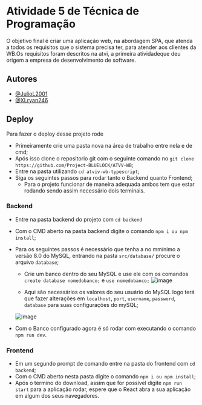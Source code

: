 
# Atividade 5 de Técnica de Programação


O objetivo final é criar uma aplicação web, na abordagem SPA, que atenda a todos os requisitos que o sistema precisa  ter,  para  atender  aos  clientes  da  WB.Os  requisitos  foram  descritos  na  atvi, a  primeira  atividadeque deu origem a empresa de desenvolvimento de software.

## Autores

- [@JulioL2001](https://www.github.com/JulioL2001)
- [@XLryan246](https://www.github.com/XLryan246)




## Deploy

Para fazer o deploy desse projeto rode

- Primeiramente crie uma pasta nova na área de trabalho entre nela e de cmd;
- Após isso clone o repositorio git com o seguinte comando no `git clone https://github.com/Project-BLUELOCK/ATVV-WB`;
- Entre na pasta utilizando `cd atviv-wb-typescript`;
- Siga os seguintes passos para rodar tanto o Backend quanto Frontend;
  -  Para o projeto funcionar de maneira adequada ambos tem que estar rodando sendo assim necessário dois terminais. 

### Backend
- Entre na pasta backend do projeto com `cd backend`
- Com o CMD aberto na pasta backend digite o comando `npm i ou npm install`;
- Para os seguintes passos é necessário que tenha a no mmínimo a versão 8.0 do MySQL, entrando na pasta `src/database/` procure o arquivo `database`;
    - Crie um banco dentro do seu MySQL e use ele com os comandos `create database nomedobanco;` e `use nomedobanco;`
    ![image](https://user-images.githubusercontent.com/101107794/205471017-0c807068-c1aa-4a8e-b32e-4a8238ca1f58.png)

    
    
    - Aqui são necessários os valores do seu usuário do MySQL logo terá que fazer alterações em `localhost`, `port`, `username`, `password`, `database` para suas configurações do mySQL;
    
    ![image](https://user-images.githubusercontent.com/101107794/205470904-99f264dc-11a1-4e08-a7b3-2c018ecb7bd5.png)

- Com o Banco configurado agora é só rodar com executando o comando `npm run dev`.


### Frontend
- Em um segundo prompt de comando entre na pasta do frontend com `cd backend`;
- Com o CMD aberto nesta pasta digite o comando `npm i ou npm install`;
- Após o termino do download, assim que for possível digite `npm run start` para a aplicação rodar, espere que o React abra a sua aplicação em algum dos seus navegadores.
